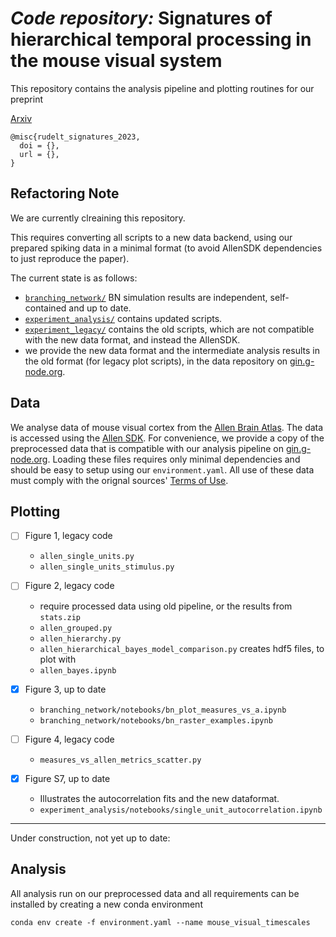 # _Code repository:_ Signatures of hierarchical temporal processing in the mouse visual system


This repository contains the analysis pipeline and plotting routines for our preprint

[Arxiv]()

```
@misc{rudelt_signatures_2023,
  doi = {},
  url = {},
}
```

## Refactoring Note

We are currently clreaining this repository.

This requires converting all scripts to a new data backend, using our prepared spiking data in a minimal format (to avoid AllenSDK dependencies to just reproduce the paper).

The current state is as follows:

- [`branching_network/`](branching_network) BN simulation results are independent, self-contained and up to date.
- [`experiment_analysis/`](experiment_analysis) contains updated scripts.
- [`experiment_legacy/`](experiment_legacy) contains the old scripts, which are not compatible with the new data format, and instead the AllenSDK.
- we provide the new data format and the intermediate analysis results in the old format (for legacy plot scripts), in the data repository on [gin.g-node.org](https://gin.g-node.org/pspitzner/mouse_visual_timescales).


## Data

We analyse data of mouse visual cortex from the [Allen Brain Atlas](https://atlas.brain-map.org/).
The data is accessed using the [Allen SDK](http://alleninstitute.github.io/AllenSDK/install.html).
For convenience, we provide a copy of the preprocessed data that is compatible with
our analysis pipeline on [gin.g-node.org](https://gin.g-node.org/pspitzner/mouse_visual_timescales).
Loading these files requires only minimal dependencies and should be easy to setup using
our `environment.yaml`.
All use of these data must comply with the orignal sources' [Terms of Use](https://alleninstitute.org/terms-of-use/).

## Plotting

- [ ] Figure 1, legacy code
  - `allen_single_units.py`
  - `allen_single_units_stimulus.py`

- [ ] Figure 2, legacy code
  - require processed data using old pipeline, or the results from `stats.zip`
  - `allen_grouped.py`
  - `allen_hierarchy.py`
  - `allen_hierarchical_bayes_model_comparison.py` creates hdf5 files, to plot with
  - `allen_bayes.ipynb`


- [x] Figure 3, up to date
  - `branching_network/notebooks/bn_plot_measures_vs_a.ipynb`
  - `branching_network/notebooks/bn_raster_examples.ipynb`

- [ ] Figure 4, legacy code
  - `measures_vs_allen_metrics_scatter.py`

- [x] Figure S7, up to date
  - Illustrates the autocorrelation fits and the new dataformat.
  - `experiment_analysis/notebooks/single_unit_autocorrelation.ipynb`

----

Under construction, not yet up to date:

## Analysis

All analysis run on our preprocessed data and all requirements can be installed
by creating a new conda environment

```
conda env create -f environment.yaml --name mouse_visual_timescales
```
